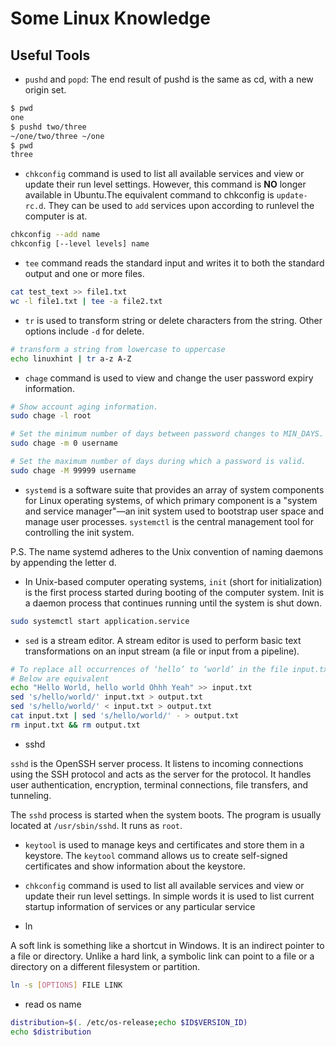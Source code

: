 # Some Linux Knowledge

## Useful Tools

* `pushd` and `popd`: The end result of pushd is the same as cd, with a new origin set.

```bash
$ pwd
one
$ pushd two/three
~/one/two/three ~/one
$ pwd
three
```

* `chkconfig` command is used to list all available services and view or update their run level settings.
However, this command is **NO** longer available in Ubuntu.The equivalent command to chkconfig is `update-rc.d`. They can be used to `add` services upon according to runlevel the computer is at.

```bash
chkconfig --add name
chkconfig [--level levels] name 
```

* `tee` command reads the standard input and writes it to both the standard output and one or more files. 

```bash
cat test_text >> file1.txt
wc -l file1.txt | tee -a file2.txt
```

* `tr` is used to transform string or delete characters from the string. Other options include `-d` for delete.

```bash
# transform a string from lowercase to uppercase
echo linuxhint | tr a-z A-Z
```

* `chage` command is used to view and change the user password expiry information.

```bash
# Show account aging information.
sudo chage -l root

# Set the minimum number of days between password changes to MIN_DAYS. A value of zero for this field indicates that the user may change his/her password at any time.
sudo chage -m 0 username

# Set the maximum number of days during which a password is valid. 
sudo chage -M 99999 username
```

* `systemd` is a software suite that provides an array of system components for Linux operating systems, of which primary component is a "system and service manager"—an init system used to bootstrap user space and manage user processes. `systemctl` is the central management tool for controlling the init system.

P.S. The name systemd adheres to the Unix convention of naming daemons by appending the letter d.

* In Unix-based computer operating systems, `init` (short for initialization) is the first process started during booting of the computer system. Init is a daemon process that continues running until the system is shut down. 

```bash
sudo systemctl start application.service
```

* `sed` is a stream editor. A stream editor is used to perform basic text transformations on an input stream (a file or input from a pipeline).

```bash
# To replace all occurrences of ‘hello’ to ‘world’ in the file input.txt:
# Below are equivalent 
echo "Hello World, hello world Ohhh Yeah" >> input.txt
sed 's/hello/world/' input.txt > output.txt
sed 's/hello/world/' < input.txt > output.txt
cat input.txt | sed 's/hello/world/' - > output.txt
rm input.txt && rm output.txt
```

* sshd

`sshd` is the OpenSSH server process. It listens to incoming connections using the SSH protocol and acts as the server for the protocol. It handles user authentication, encryption, terminal connections, file transfers, and tunneling.

The `sshd` process is started when the system boots. The program is usually located at `/usr/sbin/sshd`. It runs as `root`.

* `keytool` is used to manage keys and certificates and store them in a keystore. The `keytool` command allows us to create self-signed certificates and show information about the keystore.

* `chkconfig` command is used to list all available services and view or update their run level settings. In simple words it is used to list current startup information of services or any particular service

* ln

A soft link is something like a shortcut in Windows. It is an indirect pointer to a file or directory. Unlike a hard link, a symbolic link can point to a file or a directory on a different filesystem or partition.

```bash
ln -s [OPTIONS] FILE LINK
```

* read os name

```bash
distribution=$(. /etc/os-release;echo $ID$VERSION_ID)
echo $distribution
```
